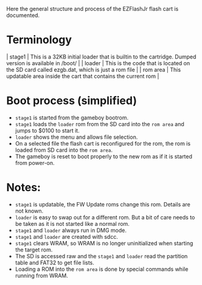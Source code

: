 Here the general structure and process of the EZFlashJr flash cart is documented.

# Terminology

| stage1 | This is a 32KB initial loader that is builtin to the cartridge. Dumped version is available in /boot/ |
| loader | This is the code that is located on the SD card called ezgb.dat, which is just a rom file |
| rom area | This updatable area inside the cart that contains the current rom |

# Boot process (simplified)

- `stage1` is started from the gameboy bootrom.
- `stage1` loads the `loader` rom from the SD card into the `rom area` and jumps to $0100 to start it.
- `loader` shows the menu and allows file selection.
- On a selected file the flash cart is reconfigured for the rom, the rom is loaded from SD card into the `rom area`.
- The gameboy is reset to boot properly to the new rom as if it is started from power-on.

# Notes:

- `stage1` is updatable, the FW Update roms change this rom. Details are not known.
- `loader` is easy to swap out for a different rom. But a bit of care needs to be taken as it is not started like a normal rom.
- `stage1` and `loader` always run in DMG mode.
- `stage1` and `loader` are created with sdcc.
- `stage1` clears WRAM, so WRAM is no longer uninitialized when starting the target rom.
- The SD is accessed raw and the `stage1` and `loader` read the partition table and FAT32 to get file lists.
- Loading a ROM into the `rom area` is done by special commands while running from WRAM.
